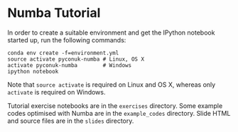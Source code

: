 Numba Tutorial
==============

In order to create a suitable environment and get the IPython notebook started
up, run the following commands:

```
conda env create -f=environment.yml
source activate pyconuk-numba # Linux, OS X
activate pyconuk-numba        # Windows
ipython notebook
```

Note that `source activate` is required on Linux and OS X, whereas only
`activate` is required on Windows.

Tutorial exercise notebooks are in the `exercises` directory. Some example codes
optimised with Numba are in the `example_codes` directory. Slide HTML and source
files are in the `slides` directory.
